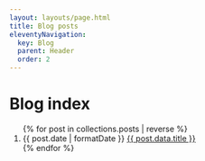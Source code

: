 ```yaml
---
layout: layouts/page.html
title: Blog posts
eleventyNavigation:
  key: Blog
  parent: Header
  order: 2
---
```


# Blog index

<ol class="flex gap-4 flex-col">
{% for post in collections.posts | reverse %}
  <li class="flex flex-col">
    <time dateTime="{{post.date | formatDate }}">{{ post.date | formatDate }}</time>
    <a href="{{post.url}}">{{ post.data.title }}</a>
  </li>
{% endfor %}
</ol>
